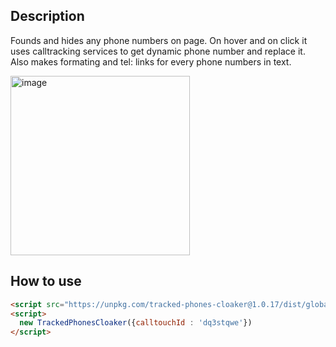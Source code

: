 ## Description

Founds and hides any phone numbers on page.
On hover and on click it uses calltracking services to get dynamic phone number and replace it.
Also makes formating and tel: links for every phone numbers in text.

<img width="287" alt="image" src="https://github.com/Dzorogh/tracked-phones-cloaker/assets/1428839/a7fa08b6-9b6f-4763-90f2-c9c07ed48fbf">


## How to use

```html
<script src="https://unpkg.com/tracked-phones-cloaker@1.0.17/dist/global/tracked-phones-cloaker.js"></script>
<script>
  new TrackedPhonesCloaker({calltouchId : 'dq3stqwe'})
</script>
```
